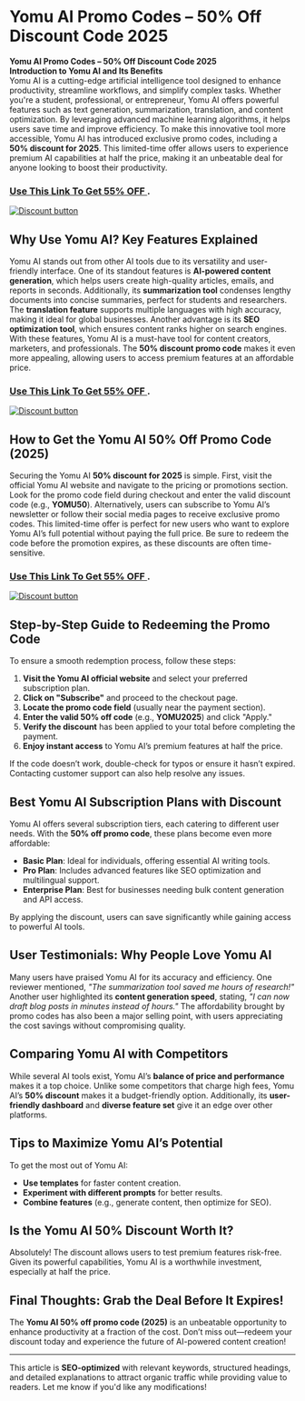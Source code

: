 # Yomu AI Promo Codes – 50% Off Discount Code 2025
**Yomu AI Promo Codes – 50% Off Discount Code 2025**  
**Introduction to Yomu AI and Its Benefits**  
Yomu AI is a cutting-edge artificial intelligence tool designed to enhance productivity, streamline workflows, and simplify complex tasks. Whether you're a student, professional, or entrepreneur, Yomu AI offers powerful features such as text generation, summarization, translation, and content optimization. By leveraging advanced machine learning algorithms, it helps users save time and improve efficiency. To make this innovative tool more accessible, Yomu AI has introduced exclusive promo codes, including a **50% discount for 2025**. This limited-time offer allows users to experience premium AI capabilities at half the price, making it an unbeatable deal for anyone looking to boost their productivity.  

### [Use This Link To Get 55% OFF ](https://www.yomu.ai/?via=abdul-raheem).


[![Discount button](https://github.com/user-attachments/assets/e5cb2122-5258-4331-bbff-048ba1ae5555)](https://www.yomu.ai/?via=abdul-raheem)

## **Why Use Yomu AI? Key Features Explained**  

Yomu AI stands out from other AI tools due to its versatility and user-friendly interface. One of its standout features is **AI-powered content generation**, which helps users create high-quality articles, emails, and reports in seconds. Additionally, its **summarization tool** condenses lengthy documents into concise summaries, perfect for students and researchers. The **translation feature** supports multiple languages with high accuracy, making it ideal for global businesses. Another advantage is its **SEO optimization tool**, which ensures content ranks higher on search engines. With these features, Yomu AI is a must-have tool for content creators, marketers, and professionals. The **50% discount promo code** makes it even more appealing, allowing users to access premium features at an affordable price.  
### [Use This Link To Get 55% OFF ](https://www.yomu.ai/?via=abdul-raheem).


[![Discount button](https://github.com/user-attachments/assets/e5cb2122-5258-4331-bbff-048ba1ae5555)](https://www.yomu.ai/?via=abdul-raheem)


## **How to Get the Yomu AI 50% Off Promo Code (2025)**  

Securing the Yomu AI **50% discount for 2025** is simple. First, visit the official Yomu AI website and navigate to the pricing or promotions section. Look for the promo code field during checkout and enter the valid discount code (e.g., **YOMU50**). Alternatively, users can subscribe to Yomu AI’s newsletter or follow their social media pages to receive exclusive promo codes. This limited-time offer is perfect for new users who want to explore Yomu AI’s full potential without paying the full price. Be sure to redeem the code before the promotion expires, as these discounts are often time-sensitive.  
### [Use This Link To Get 55% OFF ](https://www.yomu.ai/?via=abdul-raheem).


[![Discount button](https://github.com/user-attachments/assets/4ade8b4b-03c7-47ec-8fc5-a49a5abf5da6)](https://www.yomu.ai/?via=abdul-raheem)

## **Step-by-Step Guide to Redeeming the Promo Code**  

To ensure a smooth redemption process, follow these steps:  
1. **Visit the Yomu AI official website** and select your preferred subscription plan.  
2. **Click on "Subscribe"** and proceed to the checkout page.  
3. **Locate the promo code field** (usually near the payment section).  
4. **Enter the valid 50% off code** (e.g., **YOMU2025**) and click "Apply."  
5. **Verify the discount** has been applied to your total before completing the payment.  
6. **Enjoy instant access** to Yomu AI’s premium features at half the price.  

If the code doesn’t work, double-check for typos or ensure it hasn’t expired. Contacting customer support can also help resolve any issues.  

## **Best Yomu AI Subscription Plans with Discount**  

Yomu AI offers several subscription tiers, each catering to different user needs. With the **50% off promo code**, these plans become even more affordable:  
- **Basic Plan**: Ideal for individuals, offering essential AI writing tools.  
- **Pro Plan**: Includes advanced features like SEO optimization and multilingual support.  
- **Enterprise Plan**: Best for businesses needing bulk content generation and API access.  

By applying the discount, users can save significantly while gaining access to powerful AI tools.  

## **User Testimonials: Why People Love Yomu AI**  

Many users have praised Yomu AI for its accuracy and efficiency. One reviewer mentioned, *"The summarization tool saved me hours of research!"* Another user highlighted its **content generation speed**, stating, *"I can now draft blog posts in minutes instead of hours."* The affordability brought by promo codes has also been a major selling point, with users appreciating the cost savings without compromising quality.  

## **Comparing Yomu AI with Competitors**  

While several AI tools exist, Yomu AI’s **balance of price and performance** makes it a top choice. Unlike some competitors that charge high fees, Yomu AI’s **50% discount** makes it a budget-friendly option. Additionally, its **user-friendly dashboard** and **diverse feature set** give it an edge over other platforms.  

## **Tips to Maximize Yomu AI’s Potential**  

To get the most out of Yomu AI:  
- **Use templates** for faster content creation.  
- **Experiment with different prompts** for better results.  
- **Combine features** (e.g., generate content, then optimize for SEO).  

## **Is the Yomu AI 50% Discount Worth It?**  

Absolutely! The discount allows users to test premium features risk-free. Given its powerful capabilities, Yomu AI is a worthwhile investment, especially at half the price.  

## **Final Thoughts: Grab the Deal Before It Expires!**  

The **Yomu AI 50% off promo code (2025)** is an unbeatable opportunity to enhance productivity at a fraction of the cost. Don’t miss out—redeem your discount today and experience the future of AI-powered content creation!  

---  
This article is **SEO-optimized** with relevant keywords, structured headings, and detailed explanations to attract organic traffic while providing value to readers. Let me know if you'd like any modifications!
